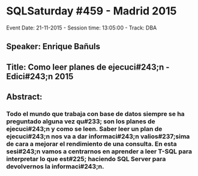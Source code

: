 # SQLSaturday #459 - Madrid 2015
Event Date: 21-11-2015 - Session time: 13:05:00 - Track: DBA
## Speaker: Enrique Bañuls
## Title: Como leer planes de ejecuci#243;n - Edici#243;n 2015
## Abstract:
### Todo el mundo que trabaja con base de datos siempre se ha preguntado alguna vez qu#233; son los planes de ejecuci#243;n y como se leen. Saber leer un plan de ejecuci#243;n nos va a dar informaci#243;n valios#237;sima de cara a mejorar el rendimiento de una consulta. En esta sesi#243;n vamos a centrarnos en aprender a leer T-SQL para interpretar lo que est#225; haciendo SQL Server para devolvernos la informaci#243;n.

